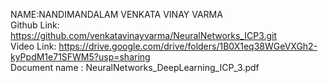 NAME:NANDIMANDALAM VENKATA VINAY VARMA\
Github Link: https://github.com/venkatavinayvarma/NeuralNetworks_ICP3.git \
Video Link: https://drive.google.com/drive/folders/1B0X1eq38WGeVXGh2-kyPpdM1e71SFWM5?usp=sharing \
Document name : NeuralNetworks_DeepLearning_ICP_3.pdf
